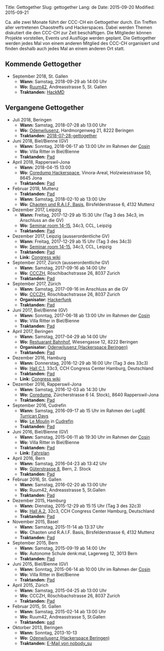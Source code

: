 Title: Gettogether
Slug: gettogether
Lang: de
Date: 2015-09-20
Modified: 2015-09-21

Ca. alle zwei Monate führt der CCC-CH ein Gettogether durch. Ein Treffen aller vertretenen Chaostreffs und Hackerspaces. Dabei werden Themen diskutiert die den CCC-CH zur Zeit beschäftigen. Die Mitglieder können Projekte vorstellen, Events und Ausflüge werden geplant. Die Gettogether werden jedes Mal von einem anderen Mitglied des CCC-CH organisiert und finden deshalb auch jedes Mal an einem anderen Ort statt.

## Kommende Gettogether

 *  September 2018, St. Gallen
    * **Wann:** Samstag, 2018-09-29 ab 14:00 Uhr
    * **Wo:** [Ruum42](https://ruum42.ch/unser-hackerspace), Andreasstrasse 5, St. Gallen
    * **Traktanden:** [HackMD](https://md.coredump.ch/CYNgjATCBmULTAIYHZhwCwgEYAY4A58BWMORATiPwhwFMtEswQg=)

## Vergangene Gettogether

 *  Juli 2018, Beringen
    * **Wann:** Samstag, 2018-07-28 ab 13:00 Uhr
    * **Wo:** [Odenwilusenz](http://odenwilusenz.ch), Hardmorgenweg 21, 8222 Beringen
    * **Traktanden:** [2018-07-28-gettogether](2018-07-28-gettogether.html)
 * Juni 2018, Biel/Bienne (GV)
    * **Wann:** Sonntag, 2018-06-17 ab 13:00 Uhr im Rahmen der [Cosin](https://www.cosin.ch/)
    * **Wo:** Villa Ritter in Biel/Bienne
    * **Traktanden:** [Pad](https://pads.ccc-ch.ch/p/r.bf21e05011eb148e7b45d5b1947432b2)
 *  April 2018, Rapperswil-Jona
    * **Wann:** 2018-04-15 13:00
    * **Wo:** [Coredump Hackerspace](https://www.coredump.ch/kontakt/), Vinora-Areal, Holzwiesstrasse 50, 8645 Jona
    * **Traktanden:** [Pad](https://pads.ccc-ch.ch/public_pad/april18_gettogether)
 *  Februar 2018, Muttenz
    * **Traktanden:** [Pad](https://pads.ccc-ch.ch/public_pad/februar18_gettogether)
    * **Wann:** Samstag, 2018-02-10 ab 13:00 Uhr
    * **Wo:** [Chaoten und R.A.I.F. Basis](http://wiki.chaostreff.ch/Chaostreff), Birsfelderstrasse 6, 4132 Muttenz
 * Dezember 2017, Leipzig
    * **Wann:** Freitag, 2017-12-29 ab 15:30 Uhr (Tag 3 des 34c3, im Anschluss an die GV)
    * **Wo:** [Seminar room 14-15](https://events.ccc.de/congress/2017/wiki/index.php/Room:Seminar_room_14-15), 34c3, CCL, Leipzig
    * **Traktanden:** [Pad](https://pads.ccc-ch.ch/public_pad/34c3_gettogether)
 * Dezember 2017, Leipzig (ausserordentliche GV)
    * **Wann:** Freitag, 2017-12-29 ab 15 Uhr (Tag 3 des 34c3)
    * **Wo:** [Seminar room 14-15](https://events.ccc.de/congress/2017/wiki/index.php/Room:Seminar_room_14-15), 34c3, CCL, Leipzig
    * **Traktanden:** [Pad](https://pads.ccc-ch.ch/public_pad/gv1703)
    * **Link:** [Congress wiki](https://events.ccc.de/congress/2017/wiki/index.php/Session:CCC-CH_GV)
 * September 2017, Zürich (ausserordentliche GV)
    * **Wann:** Samstag, 2017-09-16 ab 14:00 Uhr
    * **Wo:** [CCCZH](https://www.ccczh.ch/hackerspace/), Röschibachstrasse 26, 8037 Zurich
    * **Traktanden:** [Pad](https://pads.ccc-ch.ch/public_pad/gv1702)
 * September 2017, Zürich
    * **Wann:** Samstag, 2017-09-16 im Anschluss an die GV
    * **Wo:** [CCCZH](https://www.ccczh.ch/hackerspace/), Röschibachstrasse 26, 8037 Zurich
    * **Organisator:** [Hackerfunk](https://hackerfunk.ch/)
    * **Traktanden:** [Pad](https://pads.ccc-ch.ch/public_pad/september17_gettogether)
 * Juni 2017, Biel/Bienne (GV)
    * **Wann:** Sonntag, 2017-06-18 ab 13:00 Uhr im Rahmen der [Cosin](https://www.cosin.ch/)
    * **Wo:** Villa Ritter in Biel/Bienne
    * **Traktanden:** [Pad](https://pads.ccc-ch.ch/public_pad/gv17)
 *  April 2017, Beringen
    * **Wann:** Samstag, 2017-04-29 ab 14:00 Uhr
    * **Wo:** [Restuarant Bahnhof](http://www.openstreetmap.org/way/251950383), Wiesengasse 12, 8222 Beringen
    * **Organisator:** [Odenwilusenz (Hackerspace Beringen)](http://www.odenwilusenz.ch/)
    * **Traktanden:** [Pad](https://pads.ccc-ch.ch/public_pad/april17_gettogether)
 * Dezember 2016, Hamburg
    * **Wann:** Donnerstag, 2016-12-29 ab 16:00 Uhr (Tag 3 des 33c3)
    * **Wo:** [Hall C.1](https://events.ccc.de/congress/2016/wiki/Room:Hall_C.1), 33c3, CCH Congress Center Hamburg, Deutschland
    * **Traktanden:** [Pad](https://pads.ccc-ch.ch/public_pad/33c3-gettogether)
    * **Link:** [Congress wiki](https://events.ccc.de/congress/2016/wiki/Session:CCC-CH_Gettogether)
 *  Dezember 2016, Rapperswil-Jona
    * **Wann:** Samstag, 2016-12-03 ab 14:30 Uhr
    * **Wo:** [Coredump](https://www.coredump.ch/kontakt/#kontakt_adresse), Zürcherstrasse 6 (4. Stock), 8640 Rapperswil-Jona
    * **Traktanden:** [Pad](https://pads.ccc-ch.ch/public_pad/dezember16_gettogether)
 *  September 2016, Cudrefin
    * **Wann:** Samstag, 2016-09-17 ab 15 Uhr im Rahmen der LugBE [Turrican Days](http://www.lugbe.ch/turrican-days/turricandays16.phtml)
    * **Wo:** [Le Moulin](https://www.scout.ch/de/3/pfadiheimstiftung/le-moulin-vd/lageplan) in [Cudrefin](https://www.openstreetmap.org/?mlat=46.9498&mlon=7.0199#map=15/46.9498/7.0199)
    * **Traktanden:** [Pad](https://pads.ccc-ch.ch/public_pad/september16_gettogether)
 * Juni 2016, Biel/Bienne (GV)
    * **Wann:** Samstag, 2015-06-11 ab 19:30 Uhr im Rahmen der [Cosin](https://www.cosin.ch/)
    * **Wo:** Villa Ritter in Biel/Bienne
    * **Traktanden:** [Pad](https://pads.ccc-ch.ch/public_pad/gv16)
    * **Link:** [Fahrplan](https://www.cosin.ch/fahrplan/2016/events/7618.html)
 *  April 2016, Bern
    * **Wann:** Samstag, 2016-04-23 ab 13:42 Uhr
    * **Wo:** [Güterstrasse 8](https://www.chaostreffbern.ch/treff.html#gueterstrasse), Bern, 2. Stock
    * **Traktanden:** [Pad](https://pads.ccc-ch.ch/public_pad/april16_gettogether)
 * Februar 2016, St. Gallen
    * **Wann:** Samstag, 2016-02-20 ab 13:00 Uhr
    * **Wo:** Ruum42, Andreasstrasse 5, St.Gallen
    * **Traktanden:** [Pad](https://pads.ccc-ch.ch/public_pad/2016-02-Gettogether-Ruum42)
 * Dezember 2015, Hamburg
    * **Wann:** Dienstag, 2015-12-29 ab 15:15 Uhr (Tag 3 des 32c3)
    * **Wo:** [Hall A.2](https://events.ccc.de/congress/2015/wiki/Room:Hall_A.2), 32c3, CCH Congress Center Hamburg, Deutschland
    * **Traktanden:** [Pad](https://pads.ccc-ch.ch/public_pad/32c3-gettogether)
 * November 2015, Basel
    * **Wann:** Samstag, 2015-11-14 ab 13:37 Uhr
    * **Wo:** Chaoten und R.A.I.F. Basis, Birsfelderstrasse 6, 4132 Muttenz
    * **Traktanden:** [Pad](https://pads.ccc.de/Gettogether-Basel-11-2015)
 * September 2015, Bern
    * **Wann:** Samstag, 2015-09-19 ab 14:00 Uhr
    * **Wo:** Autonome Schule denk:mal, Lagerweg 12, 3013 Bern
    * **Traktanden:** [Pad](https://pads.ccc.de/ZUqtT51b7T)
 * Juni 2015, Biel/Bienne (GV)
    * **Wann:** Sonntag, 2015-06-14 ab 10:00 Uhr im Rahmen der [Cosin](https://www.cosin.ch/)
    * **Wo:** Villa Ritter in Biel/Bienne
    * **Traktanden:** [Pad](https://pads.ccc.de/jYHXGdg8qt)
 * April 2015, Zürich
    * **Wann:** Samstag, 2015-04-25 ab 13:00 Uhr
    * **Wo:** CCCZH, Röschibachstrasse 26, 8037 Zurich
    * **Traktanden:** [Pad](https://pads.ccc.de/2015-04-swisschaos)
 * Februar 2015, St. Gallen
    * **Wann:** Samstag, 2015-02-14 ab 13:00 Uhr
    * **Wo:** Ruum42, Andreasstrasse 5, St.Gallen
    * **Traktanden:** [pad](https://pads.ccc.de/uL3MlRqsFb)
 * Oktorber 2013, Beringen
    * **Wann:** Sonntag, 2013-10-13
    * **Wo:** [Odenwilusenz (Hackerspace Beringen)](http://www.odenwilusenz.ch/)
    * **Traktanden:** [E-Mail von nobody_su](oktober13_gettogether.html)
